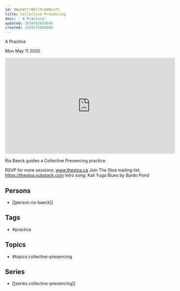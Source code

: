 ```yaml
---
id: 0Wyh8tTrNKllPnAANnuTV
title: Collective Presencing
desc: ' A Practice'
updated: 1639762693848
created: 1589155088000
---
```



 A Practice

Mon May 11 2020

<iframe width="560" height="315" src="https://www.youtube.com/embed/2_8kf29tZtw" title="Collective Presencing: A Practice w/ Ria Baeck" frameborder="0" allow="accelerometer; autoplay; clipboard-write; encrypted-media; gyroscope; picture-in-picture" allowfullscreen ></iframe>

Ria Baeck guides a Collective Presencing practice.

RSVP for more sessions: www.thestoa.ca
Join The Stoa mailing list: https://thestoa.substack.com
Intro song: Kali Yuga Blues by Bardo Pond

## Persons

- [[person.ria-baeck]]

## Tags

- #practice

## Topics

- #topics.collective-presencing

## Series

- [[series.collective-presencing]]


